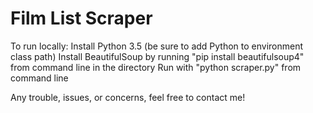 # Film List Scraper

To run locally:
Install Python 3.5 (be sure to add Python to environment class path)
Install BeautifulSoup by running "pip install beautifulsoup4" from command line in the directory
Run with "python scraper.py" from command line

Any trouble, issues, or concerns, feel free to contact me!
